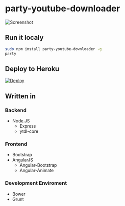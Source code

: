 # party-youtube-downloader

![Screenshot](https://raw.githubusercontent.com/nemanjan00/party-youtube-downloader/master/screenshot/party.png)

## Run it localy

```bash
sudo npm install party-youtube-downloader -g
party
```

## Deploy to Heroku

[![Deploy](https://www.herokucdn.com/deploy/button.svg)](https://heroku.com/deploy)

## Written in

### Backend

- Node.JS
	- Express
	- ytdl-core

### Frontend

- Bootstrap
- AngularJS
	- Angular-Bootstrap
	- Angular-Animate

### Development Enviroment

- Bower
- Grunt

